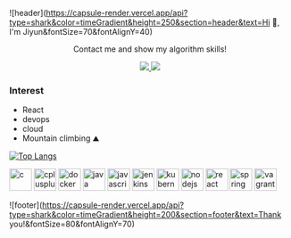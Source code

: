 ![header](https://capsule-render.vercel.app/api?type=shark&color=timeGradient&height=250&section=header&text=Hi 👋, I'm Jiyun&fontSize=70&fontAlignY=40)

<p align='center'> Contact me and show my algorithm skills! </p>
<p align='center'>
  <a href="mailto:jingnee721@gmail.com">
    <img src="https://img.shields.io/badge/Gmail-d14836?style=flat-square&logo=Gmail&logoColor=white&link=mailto:jingnee721@gmail.com)"/>
  </a>
  <a href="https://www.acmicpc.net/user/jinny">
    <img src="https://img.shields.io/badge/Baekjoon-0088FF?style=flat-square&&logoColor=white&link=https://www.acmicpc.net/user/jinny"/>
  </a>
</p>

### Interest

- React 
- devops
- cloud
- Mountain climbing :mountain:



[![Top Langs](https://github-readme-stats.vercel.app/api/top-langs/?username=jingnee&layout=compact)](https://github.com/anuraghazra/github-readme-stats)

<p align="left"><img src="https://devicons.github.io/devicon/devicon.git/icons/c/c-original.svg" alt="c" width="40" height="40"/> <img src="https://devicons.github.io/devicon/devicon.git/icons/cplusplus/cplusplus-original.svg" alt="cplusplus" width="40" height="40"/> <img src="https://devicons.github.io/devicon/devicon.git/icons/docker/docker-original-wordmark.svg" alt="docker" width="40" height="40"/> <img src="https://devicons.github.io/devicon/devicon.git/icons/java/java-original-wordmark.svg" alt="java" width="40" height="40"/> <img src="https://devicons.github.io/devicon/devicon.git/icons/javascript/javascript-original.svg" alt="javascript" width="40" height="40"/> <img src="https://www.vectorlogo.zone/logos/jenkins/jenkins-icon.svg" alt="jenkins" width="40" height="40"/> <img src="https://www.vectorlogo.zone/logos/kubernetes/kubernetes-icon.svg" alt="kubernetes" width="40" height="40"/> <img src="https://devicons.github.io/devicon/devicon.git/icons/nodejs/nodejs-original-wordmark.svg" alt="nodejs" width="40" height="40"/> <img src="https://devicons.github.io/devicon/devicon.git/icons/react/react-original-wordmark.svg" alt="react" width="40" height="40"/> <img src="https://www.vectorlogo.zone/logos/springio/springio-icon.svg" alt="spring" width="40" height="40"/> <img src="https://www.vectorlogo.zone/logos/vagrantup/vagrantup-icon.svg" alt="vagrant" width="40" height="40"/></p>





![footer](https://capsule-render.vercel.app/api?type=shark&color=timeGradient&height=200&section=footer&text=Thank you!&fontSize=80&fontAlignY=70)